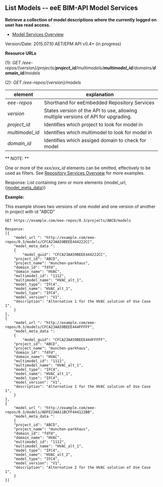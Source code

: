 ## List Models -- eeE BIM-API Model Services

**Retrieve a collection of model descriptions where the currently logged on user has read access.**

* [Model Services Overview](./model_service.md)

Version/Date: 2015.07.10 AET/EPM  API v0.4+ (in progress)


**Resource URLs** 

(1): *GET /eee-repos/{version}/projects/**project_id**/multimodels/**multimodel_id**/domains/**domain_id**/models*

(2): *GET /eee-repos/{version}/models*

element | explanation
--------|-----------|
*eee-repos*	|Shorthand for eeEmbedded Repository Services|
*version*	|States version of the API to use, allowing multiple versions of API for upgrading.
*project_id*	|Identifies which project to look for model in
*multimodel_id*	|Identifies which multimodel to look for model in 
*domain_id*	|Identifies which assiged domain to check for model 


** NOTE: **

One or more of the *xxx/xxx_id* elements can be omitted, effectively to be used as filters. See [Repository Services Overview](./README.md) for more examples.

Response: List containing zero or more elements {model_url,{[model_meta_data](./a_schemata/model_meta_data.md)}} 

**Example:**

This example shows two versions of one model and one version of another in project with id "ABCD"

```
GET https://example.com/eee-repos/0.3/projects/ABCD/models

Response:
[{
    "model_url ": "http://example.com/eee-repos/0.3/models/CFCA23AA59BEEE444222CC",
    "model_meta_data ":
    {
        "model_guid": "CFCA23AA59BEEE444222CC",
	"project_id": "ABCD",
	"project_name": "munchen-parkhaus",
	"domain_id": "fdfd",
	"domain_name": "HVAC",
	"multimodel_id": "1112",
	"multimodel_name": "HVAC_alt_1",
	"model_type": "IFC4",
	"model_name": "HVAC_alt_1",
	"model_type": "IFC4",
	"model_version": "V1",
	"description": "Alternative 1 for the HVAC solution of Use Case 1",
    }
},
{
    "model_url ": "http://example.com/eee-repos/0.3/models/CFCA23AA59BEEE444FFFFF",
    "model_meta_data ":
    {
        "model_guid": "CFCA23AA59BEEE444FFFFF",
	"project_id": "ABCD",
	"project_name": "munchen-parkhaus",
	"domain_id": "fdfd",
	"domain_name": "HVAC",
	"multimodel_id": "1112",
	"multimodel_name": "HVAC_alt_1",
	"model_type": "IFC4",
	"model_name": "HVAC_alt_1",
	"model_type": "IFC4",
	"model_version": "V1",
	"description": "Alternative 1 for the HVAC solution of Use Case 1",
    }
},
{
    "model_url ": "http://example.com/eee-repos/0.3/models/ADFE23AA11BCFF444122BB",
    "model_meta_data ":
    {
	"project_id": "ABCD",
	"project_name": "munchen-parkhaus",
	"domain_id": "fdfd",
	"domain_name": "HVAC",
	"multimodel_id": "1112",
	"multimodel_name": "HVAC_alt_1",
	"model_type": "IFC4",
	"model_name": "HVAC_alt_2",
	"model_type": "IFC4",
	"model_version": "V1",
	"description": "Alternative 2 for the HVAC solution of Use Case 1",
    }
}]
```
